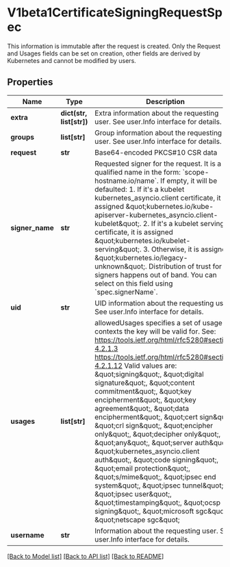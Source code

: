 # V1beta1CertificateSigningRequestSpec

This information is immutable after the request is created. Only the Request and Usages fields can be set on creation, other fields are derived by Kubernetes and cannot be modified by users.

## Properties
Name | Type | Description | Notes
------------ | ------------- | ------------- | -------------
**extra** | **dict(str, list[str])** | Extra information about the requesting user. See user.Info interface for details. | [optional] 
**groups** | **list[str]** | Group information about the requesting user. See user.Info interface for details. | [optional] 
**request** | **str** | Base64-encoded PKCS#10 CSR data | 
**signer_name** | **str** | Requested signer for the request. It is a qualified name in the form: &#x60;scope-hostname.io/name&#x60;. If empty, it will be defaulted:  1. If it&#39;s a kubelet kubernetes_asyncio.client certificate, it is assigned     \&quot;kubernetes.io/kube-apiserver-kubernetes_asyncio.client-kubelet\&quot;.  2. If it&#39;s a kubelet serving certificate, it is assigned     \&quot;kubernetes.io/kubelet-serving\&quot;.  3. Otherwise, it is assigned \&quot;kubernetes.io/legacy-unknown\&quot;. Distribution of trust for signers happens out of band. You can select on this field using &#x60;spec.signerName&#x60;. | [optional] 
**uid** | **str** | UID information about the requesting user. See user.Info interface for details. | [optional] 
**usages** | **list[str]** | allowedUsages specifies a set of usage contexts the key will be valid for. See: https://tools.ietf.org/html/rfc5280#section-4.2.1.3      https://tools.ietf.org/html/rfc5280#section-4.2.1.12 Valid values are:  \&quot;signing\&quot;,  \&quot;digital signature\&quot;,  \&quot;content commitment\&quot;,  \&quot;key encipherment\&quot;,  \&quot;key agreement\&quot;,  \&quot;data encipherment\&quot;,  \&quot;cert sign\&quot;,  \&quot;crl sign\&quot;,  \&quot;encipher only\&quot;,  \&quot;decipher only\&quot;,  \&quot;any\&quot;,  \&quot;server auth\&quot;,  \&quot;kubernetes_asyncio.client auth\&quot;,  \&quot;code signing\&quot;,  \&quot;email protection\&quot;,  \&quot;s/mime\&quot;,  \&quot;ipsec end system\&quot;,  \&quot;ipsec tunnel\&quot;,  \&quot;ipsec user\&quot;,  \&quot;timestamping\&quot;,  \&quot;ocsp signing\&quot;,  \&quot;microsoft sgc\&quot;,  \&quot;netscape sgc\&quot; | [optional] 
**username** | **str** | Information about the requesting user. See user.Info interface for details. | [optional] 

[[Back to Model list]](../README.md#documentation-for-models) [[Back to API list]](../README.md#documentation-for-api-endpoints) [[Back to README]](../README.md)


